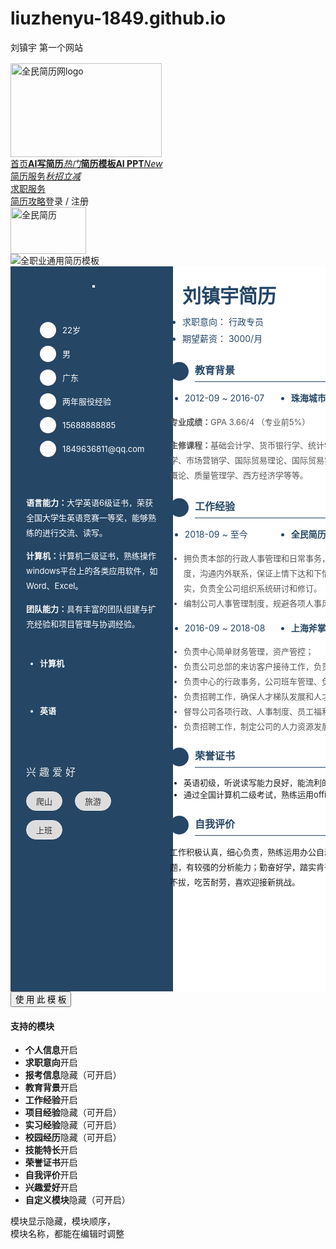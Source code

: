 # liuzhenyu-1849.github.io
刘镇宇
第一个网站
<!DOCTYPE html>
<!-- saved from url=(0040)https://www.qmjianli.com/cv/details/1015 -->
<html data-n-head=""><head><meta http-equiv="Content-Type" content="text/html; charset=UTF-8">
  
  <!--使用webkit内核-->
  <meta name="renderer" content="webkit">
  <meta name="force-rendering" content="webkit">
  <meta name="format-detection" content="telephone=no,email=no">
  <meta http-equiv="X-UA-Compatible" content="IE=Edge,chrome=1">
  <meta id="viewport" name="viewport" content="width=device-width, initial-scale=1.0, maximum-scale=1.0,user-scalable=no">
  <meta property="og:image" content="https://www.qmjianli.com/seo_logo.jpg">
  <link rel="shortcut icon" href="https://www.qmjianli.com/favicon.ico" type="image/x-icon">
  <meta data-n-head="true" name="description" content="全民简历网提供各种职业和学生通用的简历模板下载。套用简历模板和范文，最快10分钟即可制作出精美的简历，并且支持在线制作、一键转发、一键下载。"><meta data-n-head="true" name="keywords" content="简历模板下载,简历模板免费下载"><title data-n-head="true">通用个人求职简历模板下载（含范文） - 全民简历网</title><link data-n-head="true" rel="canonical" href="https://www.qmjianli.com/cv/details/1004"><link data-n-head="true" rel="stylesheet" href="./刘镇宇简历_files/quill.snow.css"><link data-n-head="true" rel="stylesheet" href="./刘镇宇简历_files/iconfont.css"><link data-n-head="true" rel="stylesheet" href="./刘镇宇简历_files/cv_details.css"><script async="" src="./刘镇宇简历_files/gdtevent.min.js.下载"></script><script src="./刘镇宇简历_files/hm.js.下载"></script><script data-n-head="true" src="./刘镇宇简历_files/color.js.下载"></script><link rel="stylesheet" href="./刘镇宇简历_files/app.d0f8772c35c55ee017ca49075d21efa8.css">
<style type="text/css"></style><style type="text/css">.resume_all .pc_main .resume_box[data-v-0df0c47c]{min-height:1150px;background-color:#fff;overflow:hidden;position:relative}.resume_all .pc_main .resume_box .resume_content_all[data-v-0df0c47c]{padding-left:210px}.resume_all .pc_main .resume_box .resume_content_all[data-v-0df0c47c]:after{display:block;content:"";clear:both;overflow:hidden;width:100%;height:1px}.resume_all .pc_main .resume_box .resume_content_all .resume_l[data-v-0df0c47c]{position:absolute;left:0;top:0;width:210px;min-height:1120px;padding-top:30px;color:#fff;background-color:#254665;height:100%;min-height:1150px}.resume_all .pc_main .resume_box .resume_content_all .resume_l .photo_box[data-v-0df0c47c]{position:relative;z-index:2;margin:0 auto;padding-right:20px;overflow:hidden;text-align:center}.resume_all .pc_main .resume_box .resume_content_all .resume_l .photo_box img[data-v-0df0c47c]{max-width:130px;position:relative;z-index:3;border:2px solid #fff}.resume_all .pc_main .resume_box .resume_content_all .resume_l .resume_l_box[data-v-0df0c47c]{position:relative;z-index:2;margin-top:10px}.resume_all .pc_main .resume_box .resume_content_all .resume_l .resume_l_box .resume_l_module[data-v-0df0c47c]{margin-top:20px;padding-top:16px;padding-right:20px}.resume_all .pc_main .resume_box .resume_content_all .resume_l .resume_l_box .resume_l_module .module_tit[data-v-0df0c47c]{color:#eee;line-height:32px;letter-spacing:5px;font-size:16px}.resume_all .pc_main .resume_box .resume_content_all .resume_l .resume_l_box .resume_l_module .baokao_list[data-v-0df0c47c]{overflow:hidden}.resume_all .pc_main .resume_box .resume_content_all .resume_l .resume_l_box .resume_l_module .baokao_list li[data-v-0df0c47c]{float:left;min-width:200px}.resume_all .pc_main .resume_box .resume_content_all .resume_l .resume_l_box .resume_l_module .baokao_list li[data-v-0df0c47c]:first-child{margin-bottom:5px;margin-right:50px}.resume_all .pc_main .resume_box .resume_content_all .resume_l .resume_l_box .resume_l_module .baokao_cj[data-v-0df0c47c]:first-child{margin-top:0!important}.resume_all .pc_main .resume_box .resume_content_all .resume_l .resume_l_box .resume_l_module .baokao_cj td[data-v-0df0c47c],.resume_all .pc_main .resume_box .resume_content_all .resume_l .resume_l_box .resume_l_module .baokao_cj th[data-v-0df0c47c]{border:1px solid #aaa;padding:5px 6px;text-align:center;font-weight:400;min-width:80px;white-space:nowrap}.resume_all .pc_main .resume_box .resume_content_all .resume_l .resume_l_box .pr0[data-v-0df0c47c]{padding-right:0}.resume_all .pc_main .resume_box .resume_content_all .resume_l .resume_l_box .info_list li[data-v-0df0c47c]{padding:6px 0 6px 32px;line-height:26px;word-wrap:break-word;overflow:hidden;width:100%}.resume_all .pc_main .resume_box .resume_content_all .resume_l .resume_l_box .info_list li i[data-v-0df0c47c]{float:left;width:26px;height:26px;margin-left:-32px;line-height:26px;border-radius:50%;color:#fff;font-size:18px;text-align:center;margin-right:10px;background-color:#fff}.resume_all .pc_main .resume_box .resume_content_all .resume_l .resume_l_box .info_list li b[data-v-0df0c47c]{float:left;font-weight:400}.resume_all .pc_main .resume_box .resume_content_all .resume_l .resume_l_box .info_list li a[data-v-0df0c47c]{color:#fff}.resume_all .pc_main .resume_box .resume_content_all .resume_l .resume_l_box .ql-editor[data-v-0df0c47c]{margin-top:16px;color:#fff}.resume_all .pc_main .resume_box .resume_content_all .resume_l .resume_l_box .tag_box[data-v-0df0c47c]{margin:10px 8px 3px 0;color:#fff}.resume_all .pc_main .resume_box .resume_content_all .resume_l .resume_l_box .tag_box span[data-v-0df0c47c]{margin:5px 20px 10px 0;background-color:#ddd}.resume_all .pc_main .resume_box .resume_content_all .resume_r[data-v-0df0c47c]{width:618px;padding:20px 30px 0 20px;min-height:1120px}.resume_all .pc_main .resume_box .resume_content_all .resume_r .resume_name[data-v-0df0c47c]{font-size:30px;padding-left:20px;font-weight:700}.resume_all .pc_main .resume_box .resume_content_all .resume_r .yixiang_list[data-v-0df0c47c]{overflow:hidden;padding-left:20px;margin-top:6px;font-size:14px}.resume_all .pc_main .resume_box .resume_content_all .resume_r .yixiang_list li[data-v-0df0c47c]{width:50%;float:left;margin-top:3px}.resume_all .pc_main .resume_box .resume_content_all .resume_r .yixiang_list li b[data-v-0df0c47c]{font-weight:400}.resume_all .pc_main .resume_box .resume_content_all .resume_r .resume_module_box[data-v-0df0c47c]{margin-top:20px}.resume_all .pc_main .resume_box .resume_content_all .resume_r .resume_module_box .resume_module[data-v-0df0c47c]{position:relative}.resume_all .pc_main .resume_box .resume_content_all .resume_r .resume_module_box .resume_module .module_tit[data-v-0df0c47c]{line-height:30px;height:33px;font-size:16px;position:relative;margin-left:40px;z-index:2;border-bottom:1px solid #254665;font-weight:700;white-space:nowrap}.resume_all .pc_main .resume_box .resume_content_all .resume_r .resume_module_box .resume_module .module_tit i[data-v-0df0c47c]{float:left;margin:2px 0 0 -40px;width:30px;height:30px;line-height:30px;font-weight:400;text-align:center;font-size:20px;border-radius:50%;background-color:#ddd;color:#fff}.resume_all .pc_main .resume_box .resume_content_all .resume_r .resume_module_box .resume_module .module_content[data-v-0df0c47c]{margin-top:20px}.resume_all .pc_main .resume_box .resume_content_all .resume_r .resume_module_box .resume_module .module_content .module_c_list[data-v-0df0c47c]{margin-top:20px;position:relative}.resume_all .pc_main .resume_box .resume_content_all .resume_r .resume_module_box .resume_module .module_content .module_c_list[data-v-0df0c47c]:first-child{margin-top:0!important}.resume_all .pc_main .resume_box .resume_content_all .resume_r .resume_module_box .resume_module .module_content .module_c_list .ql-editor[data-v-0df0c47c]{margin-top:6px;color:#555}.resume_all .pc_main .resume_box .resume_content_all .resume_r .resume_module_box .resume_module .module_content div[data-v-0df0c47c]:first-child{margin-top:0!important}.resume_all .pc_main .resume_box .resume_content_all .resume_r .resume_module_box .resume_module .module_content .list_top[data-v-0df0c47c]{overflow:hidden}.resume_all .pc_main .resume_box .resume_content_all .resume_r .resume_module_box .resume_module .module_content .list_top li[data-v-0df0c47c]{float:left;line-height:1.7;margin-right:20px;min-width:150px}.resume_all .pc_main .resume_box .resume_content_all .resume_r .resume_module_box .resume_module .module_content .list_top li.name[data-v-0df0c47c]{min-width:170px}.resume_all .pc_main .resume_box .resume_content_all .resume_r .resume_module_box .resume_module .module_content .list_top li[data-v-0df0c47c]:last-child{white-space:nowrap;margin-right:0;min-width:0}.resume_all .pc_main .resume_box .resume_content_all .resume_r .resume_module_box .resume_module .module_content .list_top .name[data-v-0df0c47c]:last-child{min-width:290px}.resume_all .pc_main .resume_box .jineng_list[data-v-0df0c47c]{overflow:hidden;padding-top:5px}.resume_all .pc_main .resume_box .jineng_list li[data-v-0df0c47c]{float:left;width:100%;margin:10px 0 5px;position:relative}.resume_all .pc_main .resume_box .jineng_list li p[data-v-0df0c47c]{display:block;width:90%;font-size:12px;color:#fff;text-align:left;padding:0;font-weight:700}.resume_all .pc_main .resume_box .jineng_list li .shuliandu[data-v-0df0c47c]{display:none;position:absolute;right:5%;bottom:0;width:45px;font-size:12px;line-height:16px;color:#ddd}.resume_all .pc_main .resume_box .jineng_list li .jineng_progress[data-v-0df0c47c]{width:94%;height:16px;margin-top:3px}.resume_all .pc_main .resume_box .tag_box[data-v-0df0c47c]{font-size:13px;margin-top:10px}.resume_all .pc_main .resume_box .tag_box span[data-v-0df0c47c]{display:inline-block;margin:3px 15px 5px 0;padding:5px 15px;border-radius:18px;z-index:2;position:relative;border:1px solid #eee;background-color:#eee;color:#333}.resume_all .pc_main .text_long .resume_name[data-v-0df0c47c]{font-size:26px!important;letter-spacing:0!important}.resume_all .pc_main .text_long .resume_content_all .resume_l[data-v-0df0c47c],.resume_all .pc_main .text_long .resume_content_all .resume_l[data-v-0df0c47c]:before{width:260px}.resume_all .pc_main .text_long .resume_content_all .resume_r[data-v-0df0c47c]{width:560px}.resume_all .pc_main .text_long .resume_l_module .resume_name[data-v-0df0c47c]{letter-spacing:0!important}.resume_all .pc_main .text_long .resume_l_module .module_tit[data-v-0df0c47c]{letter-spacing:0!important;font-size:16px!important;width:90%!important}.resume_all .pc_main .text_long .jineng_list li[data-v-0df0c47c]{width:100%}.resume_all .pc_main .text_long .jineng_list li .jineng_progress[data-v-0df0c47c]{width:80%;margin-top:2px}.resume_all .pc_main .text_long .jineng_list li .shuliandu[data-v-0df0c47c]{right:20%}.resume_all .pc_main .text_long .module_tit[data-v-0df0c47c]{font-size:22px!important}.resume_all .pc_main .text_long .list_top li[data-v-0df0c47c]{line-height:1.6!important;float:none!important;white-space:nowrap}.resume_all .pc_main .text_long .list_top li.name[data-v-0df0c47c]{float:left!important;text-align:left!important;margin-left:0!important}.resume_all .pc_main .text_long .list_top li[data-v-0df0c47c]:last-child{float:right!important}.resume_all .pc_main .text_long .list_top li[data-v-0df0c47c]:nth-child(3){text-align:right!important}.resume_all .pc_main .text_long .list_top li[data-v-0df0c47c]:nth-last-child(3){width:100%!important}.resume_all .pc_main .text_long .list_top li[data-v-0df0c47c]:first-child{float:left!important}</style><style type="text/css">.resume_all .pc_main .resume_box .resume_l_module .el-progress__text{color:#ddd;display:none}.resume_all .pc_main .resume_box .resume_l_module .el-progress-bar{padding-right:0}.resume_all .pc_main .resume_box .resume_l_module .el-progress-bar__outer{background:none!important}.resume_all .pc_main .resume_box .resume_l_module li:before{color:#fff!important}</style></head>

<body data-n-head="">
  <div id="__nuxt"><div class="nuxt-progress" style="width:0%;height:2px;background-color:black;opacity:0;"></div><div id="__layout"><div><section class="cv_details"><div class="head" data-v-3de01b9b=""><div class="head_fixed" data-v-3de01b9b=""><div class="page_w head_content" data-v-3de01b9b=""><div class="logo_box" data-v-3de01b9b=""><a title="全民简历网" href="https://www.qmjianli.com/" class="logo webfont webicon-logo" data-v-3de01b9b=""><img src="./刘镇宇简历_files/qmjl.jpg" width="242" height="150" alt="全民简历网logo" data-v-3de01b9b=""></a></div><nav class="nav" data-v-3de01b9b=""><a id="nav_home" href="https://www.qmjianli.com/" class="nav_list" data-v-3de01b9b="">首页</a><a id="nav_ai" href="https://www.qmjianli.com/ai/" class="nav_list btn_create" data-v-3de01b9b=""><b data-v-3de01b9b="">AI写简历</b><i data-v-3de01b9b="" class="tuijian">热门</i></a><a id="nav_create" href="https://www.qmjianli.com/cv/list/" class="nav_list btn_create" data-v-3de01b9b=""><b data-v-3de01b9b="">简历模板</b></a><a id="nav_ppt" href="https://www.qmjianli.com/ppt/" class="nav_list btn_create" data-v-3de01b9b=""><b data-v-3de01b9b="">AI PPT</b><i data-v-3de01b9b="" class="tuijian">New</i></a><div class="nav_list nav_dropdown pr0 el-dropdown" data-v-3de01b9b=""><div class="el-dropdown-link" data-v-3de01b9b="" aria-haspopup="list" aria-controls="dropdown-menu-8279" role="button" tabindex="0"><a href="https://www.qmjianli.com/cv/service" data-v-3de01b9b="">简历服务<i data-v-3de01b9b="" class="tuijian">秋招立减</i></a><div class="my_jt webfont webicon-jtb" data-v-3de01b9b=""></div></div><ul class="el-dropdown-menu el-popper" style="display:none;" data-v-3de01b9b="" id="dropdown-menu-8279"><li tabindex="-1" class="el-dropdown-menu__item" data-v-3de01b9b=""><!---->简历优化</li><li tabindex="-1" class="el-dropdown-menu__item" data-v-3de01b9b=""><!---->简历定制</li><li tabindex="-1" class="el-dropdown-menu__item" data-v-3de01b9b=""><!---->简历翻译</li></ul></div><div class="nav_list nav_dropdown pr0 el-dropdown" data-v-3de01b9b=""><div class="el-dropdown-link" data-v-3de01b9b="" aria-haspopup="list" aria-controls="dropdown-menu-2888" role="button" tabindex="0"><a href="https://www.qmjianli.com/cv/services" data-v-3de01b9b="">求职服务</a><div class="my_jt webfont webicon-jtb" data-v-3de01b9b=""></div></div><ul class="el-dropdown-menu el-popper" style="display:none;" data-v-3de01b9b="" id="dropdown-menu-2888"><li tabindex="-1" class="el-dropdown-menu__item" data-v-3de01b9b=""><!---->面试辅导</li><li tabindex="-1" class="el-dropdown-menu__item" data-v-3de01b9b=""><!---->职业规划</li></ul></div><a id="nav_guide" href="https://www.qmjianli.com/content/cv" class="nav_list" data-v-3de01b9b="">简历攻略</a><!----><!----><!----><a class="nav_list nav_btn" data-v-3de01b9b=""><span size="small" round="" class="btn_login" data-v-3de01b9b="">登录 / 注册</span></a></nav><!----><div class="mobile_nav_btn webfont webicon-caidan" data-v-3de01b9b=""></div></div></div><div class="qm_fx" data-v-3de01b9b=""><img src="./刘镇宇简历_files/qmjl121.jpg" width="121" height="75" alt="全民简历" data-v-3de01b9b=""></div><section class="user_all" data-v-6297c57e="" data-v-3de01b9b=""><div class="el-dialog__wrapper" style="display:none;" data-v-6297c57e=""><div role="dialog" aria-modal="true" aria-label="dialog" class="el-dialog" style="margin-top:15vh;width:400px;"><div class="el-dialog__header"><span class="el-dialog__title"></span><button type="button" aria-label="Close" class="el-dialog__headerbtn"><i class="el-dialog__close el-icon el-icon-close"></i></button></div><!----><!----></div></div><!----></section></div><div class="resume_main clearfix"><div class="details_main"><div class="detail_box clearfix"><div class="detail_r"></div><div class="cv_box"><div class="cv_cover"><img src="./刘镇宇简历_files/1015.png" alt="全职业通用简历模板"></div><!----><div id="resume_tpl_box" style="height: 1160px;"><div class="resume_all" data-v-0df0c47c=""><div id="resume_pc" class="pc_main" data-v-0df0c47c=""><div class="weiruanyahei" data-v-0df0c47c=""><div class="resume_box" data-v-0df0c47c="" style="min-height: 1160px;"><div class="resume_content_all" style="padding-left:235px;" data-v-0df0c47c=""><div class="resume_l" style="width:235px;padding-left:25px;background-color:#254665;" data-v-0df0c47c=""><div class="photo_box" data-v-0df0c47c=""><img src="./刘镇宇简历_files/man.png" alt="" data-v-0df0c47c=""></div><div class="resume_l_box" style="font-size:13px;" data-v-0df0c47c=""><div id="basicInfo" class="resume_l_module pr0" data-v-0df0c47c=""><ul class="info_list" data-v-0df0c47c=""><li data-v-0df0c47c=""><i class="qmfont qmicon-calendar" style="color:#254665;" data-v-0df0c47c=""></i>22岁
                  </li><li data-v-0df0c47c=""><i class="qmfont qmicon-xingbie-nan" style="color:#254665;" data-v-0df0c47c=""></i>男
                  </li><!----><!----><!----><li data-v-0df0c47c=""><i class="qmfont qmicon-didian" style="color:#254665;" data-v-0df0c47c=""></i>广东</li><!----><li data-v-0df0c47c=""><i class="qmfont qmicon-bangongbao" style="color:#254665;" data-v-0df0c47c=""></i>两年服役经验</li><li data-v-0df0c47c=""><i class="qmfont qmicon-phone" style="color:#254665;" data-v-0df0c47c=""></i>15688888885</li><li data-v-0df0c47c=""><i class="qmfont qmicon-xin" style="color:#254665;" data-v-0df0c47c=""></i>1849636811@qq.com</li></ul></div><!----><!----><!----><!----><!----><!----><!----><!----><!----><!----><!----><!----><!----><!----><!----><div id="jineng" class="resume_l_module" style="margin-top:23px;" data-v-0df0c47c=""><div class="ql-editor" style="font-size:13px;line-height:24px;" data-v-0df0c47c=""><p><b>语言能力：</b>大学英语6级证书，荣获全国大学生英语竞赛一等奖，能够熟练的进行交流、读写。</p><p><b>计算机：</b>计算机二级证书，熟练操作windows平台上的各类应用软件，如Word、Excel。</p><p><b>团队能力：</b>具有丰富的团队组建与扩充经验和项目管理与协调经验。</p></div><ul class="jineng_list" data-v-0df0c47c=""><li class="is_text" data-v-0df0c47c=""><p style="font-size:13px;" data-v-0df0c47c="">计算机</p><div role="progressbar" aria-valuenow="95" aria-valuemin="0" aria-valuemax="100" class="el-progress jineng_progress el-progress--line" data-v-0df0c47c=""><div class="el-progress-bar"><div class="el-progress-bar__outer" style="height:6px;background-color:#ebeef5;"><div class="el-progress-bar__inner" style="width:95%;background-color:#bfcbd0;"><!----></div></div></div><div class="el-progress__text" style="font-size:14.4px;color:#606266;">95%</div></div></li><li class="is_text" data-v-0df0c47c=""><p style="font-size:13px;" data-v-0df0c47c="">英语</p><div role="progressbar" aria-valuenow="65" aria-valuemin="0" aria-valuemax="100" class="el-progress jineng_progress el-progress--line" data-v-0df0c47c=""><div class="el-progress-bar"><div class="el-progress-bar__outer" style="height:6px;background-color:#ebeef5;"><div class="el-progress-bar__inner" style="width:65%;background-color:#bfcbd0;"><!----></div></div></div><div class="el-progress__text" style="font-size:14.4px;color:#606266;">65%</div></div></li></ul></div><!----><!----><!----><!----><!----><div id="aihao" class="resume_l_module" style="margin-top:23px;" data-v-0df0c47c=""><div class="module_tit" style="border-color:#254665;" data-v-0df0c47c="">兴趣爱好</div><!----><div class="tag_box" style="font-size:13px;" data-v-0df0c47c=""><span data-v-0df0c47c="">爬山</span><span data-v-0df0c47c="">旅游</span><span data-v-0df0c47c="">上班</span></div></div><!----><!----></div></div><div class="resume_r" style="width:583px;padding:23px 30px 0 20px;" data-v-0df0c47c=""><div id="myname" class="resume_name" style="color:#254665;" data-v-0df0c47c="">刘镇宇简历</div><ul class="yixiang_list yixiang_tip" style="color:#254665;font-size:14px;line-height:24px;margin-top:7px;" data-v-0df0c47c=""><li data-v-0df0c47c=""><b data-v-0df0c47c="">求职意向： </b>行政专员
              </li><li data-v-0df0c47c=""><b data-v-0df0c47c="">意向城市： </b>广东              </li><li data-v-0df0c47c=""><b data-v-0df0c47c="">期望薪资： </b>3000/月
              </li><li data-v-0df0c47c=""><b data-v-0df0c47c="">入职时间： </b>一个月内到岗
              </li></ul><!----><!----><!----><!----><div id="jiaoyu" class="resume_module_box" style="margin-top:23px;" data-v-0df0c47c=""><div class="resume_module" data-v-0df0c47c=""><div class="module_tit" style="border-color:#254665;color:#254665;" data-v-0df0c47c=""><i class="qmfont qmicon-shu" style="background-color:#254665;" data-v-0df0c47c=""></i>教育背景
                  </div><div class="module_content" style="margin-top:14px;" data-v-0df0c47c=""><div class="module_c_list" style="margin-top:16px;" data-v-0df0c47c=""><ul class="list_top" style="font-size:14px;color:#254665;" data-v-0df0c47c=""><li class="time" data-v-0df0c47c="">2012-09 <i class="ffyh">~</i> 2016-07</li><li class="name" data-v-0df0c47c=""><b data-v-0df0c47c="">珠海城市职业技术学院</b></li><li data-v-0df0c47c="">计算机（专科）</li></ul><div class="ql-editor" style="font-size:13px;line-height:24px;" data-v-0df0c47c=""><p><strong>专业成绩：</strong>GPA 3.66/4 （专业前5%）</p><p><strong>主修课程：</strong>基础会计学、货币银行学、统计学、经济法概论、财务会计学、管理学原理、组织行为学、市场营销学、国际贸易理论、国际贸易实务、人力资源开发与管理、财务管理学、企业经营战略概论、质量管理学、西方经济学等等。</p></div></div></div></div></div><!----><div id="work" class="resume_module_box" style="margin-top:23px;" data-v-0df0c47c=""><div class="resume_module" data-v-0df0c47c=""><div class="module_tit" style="border-color:#254665;color:#254665;" data-v-0df0c47c=""><i class="qmfont qmicon-shoutibao" style="background-color:#254665;" data-v-0df0c47c=""></i>工作经验
                  </div><div class="module_content" style="margin-top:14px;" data-v-0df0c47c=""><div class="module_c_list" style="margin-top:16px;" data-v-0df0c47c=""><ul class="list_top" style="font-size:14px;color:#254665;" data-v-0df0c47c=""><li class="time" data-v-0df0c47c="">2018-09 <i class="ffyh">~</i> 至今</li><li class="name" data-v-0df0c47c=""><b data-v-0df0c47c="">全民简历科技有限公司</b></li><li data-v-0df0c47c="">行政专员</li></ul><div class="ql-editor" style="font-size:13px;line-height:24px;" data-v-0df0c47c=""><ul><li>拥负责本部的行政人事管理和日常事务，协助总监搞好各部门之间的综合协调，落实公司规章制度，沟通内外联系，保证上情下达和下情上报，负责对会议文件决定的事项进行催办、查办和落实，负责全公司组织系统研讨和修订。</li><li>编制公司人事管理制度，规避各项人事风险。</li></ul></div><div class="module_dian" style="background-color:#254665;" data-v-0df0c47c=""></div></div><div class="module_c_list" style="margin-top:16px;" data-v-0df0c47c=""><ul class="list_top" style="font-size:14px;color:#254665;" data-v-0df0c47c=""><li class="time" data-v-0df0c47c="">2016-09 <i class="ffyh">~</i> 2018-08</li><li class="name" data-v-0df0c47c=""><b data-v-0df0c47c="">上海斧掌网络科技有限公司</b></li><li data-v-0df0c47c="">行政专员</li></ul><div class="ql-editor" style="font-size:13px;line-height:24px;" data-v-0df0c47c=""><ul><li>负责中心简单财务管理，资产管控；</li><li>负责公司总部的来访客户接待工作，负责引导和介绍公司的分布情况；</li><li>负责中心的行政事务，公司班车管理、负责建立员工归属感及前台管理；</li><li>负责招聘工作，确保人才梯队发展和人才储备及培养。</li><li>督导公司各项行政、人事制度、员工福利、生日以及公司各种宴会活动的执行。</li><li>负责招聘工作，制定公司的人力资源发展计划，确保人才梯队发展和人才储备及培养。</li></ul></div><div class="module_dian" style="background-color:#254665;" data-v-0df0c47c=""></div></div></div></div></div><!----><!----><!----><!----><!----><!----><!----><!----><!----><div id="zhengshu" class="resume_module_box" data-v-0df0c47c=""><div class="resume_module" data-v-0df0c47c=""><div class="module_tit" style="border-color:#254665;color:#254665;" data-v-0df0c47c=""><i class="qmfont qmicon-rongyu" style="background-color:#254665;" data-v-0df0c47c=""></i>荣誉证书
                  </div><div class="module_content" style="margin-top:14px;" data-v-0df0c47c=""><div class="ql-editor" style="font-size:13px;" data-v-0df0c47c=""><ul><li>英语初级，听说读写能力良好，能流利的用英语进行日常交流，能快速浏览英文文档和书籍；</li><li>通过全国计算机二级考试，熟练运用office等常用的办公软件。</li></ul></div><!----></div></div></div><!----><div id="pingjia" class="resume_module_box" style="margin-top:23px;" data-v-0df0c47c=""><div class="resume_module" data-v-0df0c47c=""><div class="module_tit" style="border-color:#254665;color:#254665;" data-v-0df0c47c=""><i class="qmfont qmicon-pingjia" style="background-color:#254665;" data-v-0df0c47c=""></i>自我评价
                  </div><div class="module_content" style="margin-top:14px;" data-v-0df0c47c=""><div class="ql-editor" style="font-size:13px;line-height:24px;" data-v-0df0c47c=""><p>工作积极认真，细心负责，熟练运用办公自动化软件，善于在工作中提出问题、发现问题、解决问题，有较强的分析能力；勤奋好学，踏实肯干，动手能力强，认真负责，有很强的社会责任感；坚毅不拔，吃苦耐劳，喜欢迎接新挑战。</p></div></div></div></div><!----><!----><!----><!----><!----></div></div></div></div></div></div></div><div id="zijianxin_tpl_box"><!----></div><!----></div></div><div class="btn_box"><button type="button" class="el-button btn el-button--primary"><!----><!----><span>使 用 此 模 板</span></button></div></div></div><div class="md_dialog"><h4>支持的模块</h4><div class="md_change"><ul><li class="md_show"><b>个人信息</b><span>开启</span></li><li class="md_show"><b>求职意向</b><span>开启</span></li><li class=""><b>报考信息</b><span>隐藏（可开启）</span></li><li class="md_show"><b>教育背景</b><span>开启</span></li><li class="md_show"><b>工作经验</b><span>开启</span></li><li class=""><b>项目经验</b><span>隐藏（可开启）</span></li><li class=""><b>实习经验</b><span>隐藏（可开启）</span></li><li class=""><b>校园经历</b><span>隐藏（可开启）</span></li><li class="md_show"><b>技能特长</b><span>开启</span></li><li class="md_show"><b>荣誉证书</b><span>开启</span></li><li class="md_show"><b>自我评价</b><span>开启</span></li><li class="md_show"><b>兴趣爱好</b><span>开启</span></li><li class=""><b>自定义模块</b><span>隐藏（可开启）</span></li></ul></div><p>模块显示隐藏，模块顺序，<br>模块名称，都能在编辑时调整</p><div title="关闭" class="close webfont webicon-cha"></div></div><!----></section></div></div></div><script type="text/javascript">window.__NUXT__={"layout":"default","data":[{"isMobile":false,"userId":"","userData":"","nowCover":"","coverList":[{"id":5000},{"id":5001},{"id":5002},{"id":5004},{"id":5003}],"coverCode":"","tplCode":"OL1015","onlineId":"1015","onlineTpl":{"id":1015,"tags":"简洁,时尚,左右分栏,意向","likes":19748,"skin":"#254665","mm":23,"pp":30,"hasTitle":0,"title":"个人简历","slogan":""},"resumeData":{"setData":{"skin":"#254665","tplId":"1015","coverId":"","coverShow":0,"mm":23,"pp":30,"font":1,"fontSize":13,"lineHeight":1.9,"title":"个人简历","slogan":"努力超越自己，每天进步一点点","visitType":1,"visitPass":"","zpType":0,"language":"cn","moduleSort":[]},"coverData":{"name":"","job":"","school":"","mobile":"","email":""},"zijianData":{"visible":0,"content":"\u003Cp class=\"ql-align-center\"\u003E\u003Cspan class=\"ql-size-huge\"\u003E自荐信\u003C\u002Fspan\u003E\u003C\u002Fp\u003E\u003Cp\u003E\u003Cbr\u003E\u003C\u002Fp\u003E\u003Cp\u003E尊敬的领导：\u003C\u002Fp\u003E\u003Cp\u003E\u003Cbr\u003E\u003C\u002Fp\u003E\u003Cp\u003E　　您好！首先对您能够在百忙之中垂阅我的简历甚为感激。\u003C\u002Fp\u003E\u003Cp\u003E\u003Cbr\u003E\u003C\u002Fp\u003E\u003Cp\u003E　　我叫XXX，就读于XXXX学校XXXX专业。XXXXX是一所优秀的院校，我相信“天道酬勤，韬光养晦；志存高远，职责为先我”的人生理念，在大学的生活中不断地认识自我，完善自我。\u003C\u002Fp\u003E\u003Cp\u003E\u003Cbr\u003E\u003C\u002Fp\u003E\u003Cp\u003E　　无论在校园还是在社会我英勇向前，敢为人先。大学的光阴里我没有耗费，在大学期间，担任团委学生会宣传部长，担任院安全生活部副，在这期间学会了许许多多的社交知识和礼仪，学会了怎样去诚恳待人，认真做事，同时让我也学会了团队的协作，共同进取。对待每个人诚恳友善是我做人的原则：乐观、开朗、自信是我的性格；我最大的优点——进取不忘脚踏实地；年轻是我最大的资本，我有很强的可塑性，有健康的身体，不服输的冲劲。在生活方面，我作风端正，朴素大方，自立自强，能够严格要求自己，遵守校园和学院的各项规章制度并用心参加各项文艺活动。\u003C\u002Fp\u003E\u003Cp\u003E\u003Cbr\u003E\u003C\u002Fp\u003E\u003Cp\u003E　　在日常生活，我持续用心乐观的心态，和师长、同学交流沟通，善于观察和发现同学中的问题，及时有效和老师进行交流和沟通，使问题得到了很好的解决。同时，待人热情，乐于助人，在学院范围内建立了良好的人际关系鉴于我在大学三年来的学习和锻炼。\u003C\u002Fp\u003E\u003Cp\u003E\u003Cbr\u003E\u003C\u002Fp\u003E\u003Cp\u003E　　我此刻还是一名初出茅庐的新人，各方各面都需要加强与完善，但凭借着一颗坚韧的心，努力的韧劲。希望领导给我一个机会，我相信我能够在工作岗位上做出不错的成绩！\u003C\u002Fp\u003E\u003Cp\u003E\u003Cbr\u003E\u003C\u002Fp\u003E\u003Cp\u003E　　再次感谢您在百忙之中阅读我的自荐信，祝您工作顺利，身体健康！\u003C\u002Fp\u003E\u003Cp\u003E\u003Cbr\u003E\u003C\u002Fp\u003E\u003Cp\u003E\u003Cbr\u003E\u003C\u002Fp\u003E\u003Cp\u003E\u003Cbr\u003E\u003C\u002Fp\u003E\u003Cp class=\"ql-align-right\"\u003E自荐人：XXXXX　　　　\u003C\u002Fp\u003E\u003Cp\u003E\u003Cbr\u003E\u003C\u002Fp\u003E"},"basicInfo":{"name":"全民简历","sex":1,"birthday":"1994-10","isAge":true,"email":"qmjianli@qq.com","mobile":"15688888885","workYears":"3年经验","photo":"","photoShow":true,"minzu":"","zhengzhi":"","jiguan":"上海","hunyin":0,"height":"","weight":"","inShort":"","make":[]},"moduleData":[{"moduleName":"yixiang","moduleValue":"求职意向","visible":true,"data":{"job":"行政专员","city":"上海","money":"14000\u002F月","joinTime":"一个月内到岗"}},{"moduleName":"baokao","moduleValue":"报考信息","visible":false,"title":"初试成绩","name":"北京理工大学","major":"工商管理","data":[{"name":"数学","score":99},{"name":"英语","score":99},{"name":"计算机综合","score":83},{"name":"政治理论","score":"90"},{"name":"总分","score":350}]},{"moduleName":"jiaoyu","moduleValue":"教育背景","visible":true,"tabIndex":0,"data":[{"timeStart":"2012-09","timeEnd":"2016-07","today":false,"name":"全民简历师范大学","major":"工商管理","xueli":"本科","content":"\u003Cp\u003E\u003Cstrong\u003E专业成绩：\u003C\u002Fstrong\u003EGPA 3.66\u002F4 （专业前5%）\u003C\u002Fp\u003E\u003Cp\u003E\u003Cstrong\u003E主修课程：\u003C\u002Fstrong\u003E基础会计学、货币银行学、统计学、经济法概论、财务会计学、管理学原理、组织行为学、市场营销学、国际贸易理论、国际贸易实务、人力资源开发与管理、财务管理学、企业经营战略概论、质量管理学、西方经济学等等。\u003C\u002Fp\u003E"}]},{"moduleName":"work","moduleValue":"工作经验","visible":true,"tabIndex":0,"data":[{"timeStart":"2018-09","timeEnd":"","today":true,"name":"全民简历科技有限公司","job":"行政专员","content":"\u003Cul\u003E\u003Cli\u003E拥负责本部的行政人事管理和日常事务，协助总监搞好各部门之间的综合协调，落实公司规章制度，沟通内外联系，保证上情下达和下情上报，负责对会议文件决定的事项进行催办、查办和落实，负责全公司组织系统研讨和修订。\u003C\u002Fli\u003E\u003Cli\u003E编制公司人事管理制度，规避各项人事风险。\u003C\u002Fli\u003E\u003C\u002Ful\u003E"},{"timeStart":"2016-09","timeEnd":"2018-08","today":false,"name":"上海斧掌网络科技有限公司","job":"行政专员","content":"\u003Cul\u003E\u003Cli\u003E负责中心简单财务管理，资产管控；\u003C\u002Fli\u003E\u003Cli\u003E负责公司总部的来访客户接待工作，负责引导和介绍公司的分布情况；\u003C\u002Fli\u003E\u003Cli\u003E负责中心的行政事务，公司班车管理、负责建立员工归属感及前台管理；\u003C\u002Fli\u003E\u003Cli\u003E负责招聘工作，确保人才梯队发展和人才储备及培养。\u003C\u002Fli\u003E\u003Cli\u003E督导公司各项行政、人事制度、员工福利、生日以及公司各种宴会活动的执行。\u003C\u002Fli\u003E\u003Cli\u003E负责招聘工作，制定公司的人力资源发展计划，确保人才梯队发展和人才储备及培养。\u003C\u002Fli\u003E\u003C\u002Ful\u003E"}]},{"moduleName":"project","moduleValue":"项目经验","visible":false,"tabIndex":0,"data":[{"timeStart":"","timeEnd":"","today":false,"name":"","job":"","content":""}]},{"moduleName":"shixi","moduleValue":"实习经验","visible":false,"tabIndex":0,"data":[{"timeStart":"","timeEnd":"","today":false,"name":"","job":"","content":""}]},{"moduleName":"xiaoyuan","moduleValue":"校园经历","visible":false,"tabIndex":0,"data":[{"timeStart":"","timeEnd":"","today":false,"name":"","job":"","content":""}]},{"moduleName":"jineng","moduleValue":"技能特长","visible":true,"content":"\u003Cp\u003E\u003Cb\u003E语言能力：\u003C\u002Fb\u003E大学英语6级证书，荣获全国大学生英语竞赛一等奖，能够熟练的进行交流、读写。\u003C\u002Fp\u003E\u003Cp\u003E\u003Cb\u003E计算机：\u003C\u002Fb\u003E计算机二级证书，熟练操作windows平台上的各类应用软件，如Word、Excel。\u003C\u002Fp\u003E\u003Cp\u003E\u003Cb\u003E团队能力：\u003C\u002Fb\u003E具有丰富的团队组建与扩充经验和项目管理与协调经验。\u003C\u002Fp\u003E","data":[{"name":"计算机","value":95,"showDegree":true},{"name":"英语","value":65,"showDegree":true}]},{"moduleName":"zhengshu","moduleValue":"荣誉证书","visible":true,"content":"\u003Cul\u003E\u003Cli\u003E英语四级，听说读写能力良好，能流利的用英语进行日常交流，能快速浏览英文文档和书籍；\u003C\u002Fli\u003E\u003Cli\u003E通过全国计算机二级考试，熟练运用office等常用的办公软件。\u003C\u002Fli\u003E\u003C\u002Ful\u003E","data":[]},{"moduleName":"pingjia","moduleValue":"自我评价","visible":true,"content":"\u003Cp\u003E工作积极认真，细心负责，熟练运用办公自动化软件，善于在工作中提出问题、发现问题、解决问题，有较强的分析能力；勤奋好学，踏实肯干，动手能力强，认真负责，有很强的社会责任感；坚毅不拔，吃苦耐劳，喜欢迎接新挑战。\u003C\u002Fp\u003E"},{"moduleName":"aihao","moduleValue":"兴趣爱好","visible":true,"content":"","data":["爬山","旅游","王者荣耀"]},{"moduleName":"make","moduleValue":"自定义模块","visible":false,"content":""}]},"promoCode":"","promoKeyword":"","tagName":"全职业通用","isYingjie":false,"skinList":["#333333","#284967","#4e7282","#3978a3","#1575bf","#0e88ad","#5695c3","#609ef3","#a08f75","#c19f67","#ed7d31","#67a886","#76ba31","#f36c6c","#a05fca"],"isZuoyou":true,"isBaokao":false,"tgsc":"","pagesInfo":{"height":1160,"number":1},"detailAd":""}],"error":null,"state":{"authUser":null},"serverRendered":true};</script><script src="./刘镇宇简历_files/manifest.925622668c9170407bea.js.下载" defer=""></script><script src="./刘镇宇简历_files/default.7e5aeb7f01d64e3e2329.js.下载" defer=""></script><script src="./刘镇宇简历_files/_onlineid.c635fa499e58e739efc6.js.下载" defer=""></script><script src="./刘镇宇简历_files/vendor.981d4510de6711ba57e1.js.下载" defer=""></script><script src="./刘镇宇简历_files/app.d03e31715ca7de72f827.js.下载" defer=""></script>


  <script src="./刘镇宇简历_files/public.js.下载"></script>

  <script>

    if (location.pathname == '/cv/edit/' && navigator.appName == "Microsoft Internet Explorer" && parseInt(navigator.appVersion.split(";")[1].replace(/[ ]/g, "").replace("MSIE", "")) < 10 && document.getElementById('browser_tip_all')) {
      document.getElementById('browser_tip_all').style.display = 'block';
    } else if (navigator.appName == "Microsoft Internet Explorer" && parseInt(navigator.appVersion.split(";")[1].replace(/[ ]/g, "").replace("MSIE", "")) < 9 && document.getElementById('browser_tip_all')) {
      document.getElementById('browser_tip_all').style.display = 'block';
    };

    if (!document.querySelector('.qm_cms')) {
      var _hmt = _hmt || [];
      (function () {
        var hm = document.createElement("script");
        hm.src = "https://hm.baidu.com/hm.js?86aa1be6b8f0adbb6e53fa6cade2c6f1";
        var s = document.getElementsByTagName("script")[0];
        s.parentNode.insertBefore(hm, s);
      })();


      //百度js追踪转化
      // window._agl = window._agl || [];
      // (function () {
      //   _agl.push(['production', '_f7L2XwGXjyszb4d1e2oxPybgD']);
      //   (function () {
      //     var agl = document.createElement('script');
      //     agl.type = 'text/javascript';
      //     agl.async = true;
      //     agl.src = 'https://fxgate.baidu.com/angelia/fcagl.js?production=_f7L2XwGXjyszb4d1e2oxPybgD';
      //     var s = document.getElementsByTagName('script')[0];
      //     s.parentNode.insertBefore(agl, s);
      //   })();
      // })();

      

      //腾讯下单广告追踪
      (function () {
        !function (g, d, t, e, v, n, s) { if (g.gdt) return; v = g.gdt = function () { v.tk ? v.tk.apply(v, arguments) : v.queue.push(arguments) }; v.sv = '1.0'; v.bt = 0; v.queue = []; n = d.createElement(t); n.async = !0; n.src = e; s = d.getElementsByTagName(t)[0]; s.parentNode.insertBefore(n, s); }(window, document, 'script', '//qzonestyle.gtimg.cn/qzone/biz/gdt/dmp/user-action/gdtevent.min.js');
        gdt('init', '1200871426');
        gdt('track', 'PAGE_VIEW');

      })()

      // if(!document.querySelector('.edit_resume')){
      //   setTimeout(function(){
      //     (function(b,a,e,h,f,c,g,s){b[h]=b[h]||function(){(b[h].c=b[h].c||[]).push(arguments)};
      //   b[h].s=!!c;g=a.getElementsByTagName(e)[0];s=a.createElement(e);
      //   s.src="//s.union.360.cn/"+f+".js";s.defer=!0;s.async=!0;g.parentNode.insertBefore(s,g)
      //   })(window,document,"script","_qha",323056,false);
      //   },1000);
      // }
    };
  </script>

  <script>
    if (!Uint8Array.prototype.slice) {
      Uint8Array.prototype.slice = Array.prototype.slice;
    }
    if (!("classList" in document.documentElement)) { Object.defineProperty(HTMLElement.prototype, "classList", { get: function () { var self = this; function update(fn) { return function (value) { var classes = self.className.split(/\s+/g), index = classes.indexOf(value); fn(classes, index, value); self.className = classes.join(" ") } } return { add: update(function (classes, index, value) { if (!~index) { classes.push(value) } }), remove: update(function (classes, index) { if (~index) { classes.splice(index, 1) } }), toggle: update(function (classes, index, value) { if (~index) { classes.splice(index, 1) } else { classes.push(value) } }), contains: function (value) { return !!~self.className.split(/\s+/g).indexOf(value) }, item: function (i) { return self.className.split(/\s+/g)[i] || null } } } }) };

    window.onload = function () {
      //谷歌追踪
      if (!document.querySelector('.qm_cms') && window.Cookie && /google_/.test(Cookie.get("searchAD")) || /google_/.test(location.search)) {
        window.dataLayer = window.dataLayer || [];
        (function () {
          var hm = document.createElement("script");
          hm.src = "https://www.googletagmanager.com/gtag/js?id=AW-617648473";
          var s = document.getElementsByTagName("script")[0];
          s.parentNode.insertBefore(hm, s);

          function gtag() { dataLayer.push(arguments); }
          gtag('js', new Date());

          gtag('config', 'AW-617648473');
        })();
      }else if(!document.querySelector('.qm_cms') && window.Cookie && /bing_/.test(Cookie.get("searchAD")) || /bing_/.test(location.search)){
        //bing追踪
        (function(w,d,t,r,u){
          var f,n,i;
          w[u]=w[u]||[],f=function(){
            var o={ti:"187084508", enableAutoSpaTracking: true};
            o.q=w[u],w[u]=new UET(o),w[u].push("pageLoad")
          },
          n=d.createElement(t),n.src=r,n.async=1,n.onload=n.onreadystatechange=function(){
            var s=this.readyState;
            s&&s!=="loaded"&&s!=="complete"||(f(),n.onload=n.onreadystatechange=null)
          },
          i=d.getElementsByTagName(t)[0],i.parentNode.insertBefore(n,i)
        })(window,document,"script","//bat.bing.com/bat.js","uetq");
      };
    }
  </script>

  <noscript><img height="1" width="1" style="display:none" src="https://a.gdt.qq.com/pixel?user_action_set_id=1200871426&action_type=PAGE_VIEW&noscript=1" /></noscript>



<script type="text/javascript" src="./刘镇宇简历_files/chat.js.下载"></script><div class="color_fixed" style="position: fixed; z-index: 10; display: none; left: 1137px; top: 332px;"><div style="position: fixed; top: 0px; right: 0px; bottom: 0px; left: 0px;"></div><div class="color_box" style="position: inherit;z-index: 100;"><div class="colorpicker-pancel" style="background: rgb(255, 255, 255); border-radius: 2px; box-shadow: rgba(0, 0, 0, 0.3) 0px 0px 2px, rgba(0, 0, 0, 0.3) 0px 4px 8px; box-sizing: initial; width: 225px; font-family: Menlo;"><div style="width: 100%; padding-bottom: 55%; position: relative; border-radius: 2px 2px 0px 0px; overflow: hidden;"><div class="color-pancel" style="position: absolute; top: 0px; right: 0px; bottom: 0px; left: 0px; background: rgb(255,0,0)"><style>.saturation-white {background: -webkit-linear-gradient(to right, #fff, rgba(255,255,255,0));background: linear-gradient(to right, #fff, rgba(255,255,255,0));}.saturation-black {background: -webkit-linear-gradient(to top, #000, rgba(0,0,0,0));background: linear-gradient(to top, #000, rgba(0,0,0,0));}</style><div class="saturation-white" style="position: absolute; top: 0px; right: 0px; bottom: 0px; left: 0px;"><div class="saturation-black" style="position: absolute; top: 0px; right: 0px; bottom: 0px; left: 0px;"></div><div class="pickerBtn" style="position: absolute; top: 0%; left: 100%; cursor: default;"><div style="width: 12px; height: 12px; border-radius: 6px; box-shadow: rgb(255, 255, 255) 0px 0px 0px 1px inset; transform: translate(-6px, -6px);"></div></div></div></div></div><div style="padding: 16px 16px 12px;"><div class="flexbox-fix" style="display: flex;"><div style="width: 32px;"><div style="width: 16px; height: 16px; border-radius: 8px; position: relative; overflow: hidden;"><div class="colorpicker-showColor" style="position: absolute; top: 0px; right: 0px; bottom: 0px; left: 0px; border-radius: 8px; box-shadow: rgba(0, 0, 0, 0.1) 0px 0px 0px 1px inset; background:rgb(255,0,0); z-index: 2;"></div><div class="" style="position: absolute; top: 0px; right: 0px; bottom: 0px; left: 0px; background: url(&quot;data:image/png;base64,iVBORw0KGgoAAAANSUhEUgAAABAAAAAQCAYAAAAf8/9hAAAAMUlEQVQ4T2NkYGAQYcAP3uCTZhw1gGGYhAGBZIA/nYDCgBDAm9BGDWAAJyRCgLaBCAAgXwixzAS0pgAAAABJRU5ErkJggg==&quot;) left center;"></div></div></div><div style="-webkit-box-flex: 1; flex: 1 1 0%;"><div style="height: 10px; position: relative; margin-bottom: 8px;"><div style="position: absolute; top: 0px;right: 0px; bottom: 0px; left: 0px;"><div class="hue-horizontal" style="padding: 0px 2px; position: relative; height: 100%;"><style>.hue-horizontal {background: linear-gradient(to right, #f00 0%, #ff0 17%, #0f0 33%, #0ff 50%, #00f 67%, #f0f 83%, #f00 100%);background: -webkit-linear-gradient(to right, #f00 0%, #ff0 17%, #0f0 33%, #0ff 50%, #00f 67%, #f0f 83%, #f00 100%);}.hue-vertical {background: linear-gradient(to top, #f00 0%, #ff0 17%, #0f0 33%,#0ff 50%, #00f 67%, #f0f 83%, #f00 100%);background: -webkit-linear-gradient(to top, #f00 0%, #ff0 17%,#0f0 33%, #0ff 50%, #00f 67%, #f0f 83%, #f00 100%);}</style><div class="colorBar-color-picker" style="position: absolute; left: 0%;"><div style="width: 12px; height: 12px; border-radius: 6px; transform: translate(-6px, -1px); background-color: rgb(248, 248, 248); box-shadow: rgba(0, 0, 0, 0.37) 0px 1px 4px 0px;"></div></div></div></div></div></div></div><div class="flexbox-fix" style="padding-top: 6px; display: flex;"><div class="flexbox-fix colorpicker-inputWrap" style="-webkit-box-flex: 1; flex: 1 1 0%; display: flex; margin-left: -6px;"><div style="padding-left: 6px; width: 100%;"><div style="position: relative;"><input class="colorpicker-hexInput" value="#ff0000" spellcheck="false" style="font-size: 11px; color: rgb(51, 51, 51); width: 100%; border-radius: 2px; border: none; box-shadow: rgb(218, 218, 218) 0px 0px 0px 1px inset; height: 21px; text-align: center;"><span style="text-transform: uppercase; font-size: 11px; line-height: 11px; color: rgb(150, 150, 150); text-align: center; display: block; margin-top: 12px;">hex</span></div></div></div><div class="colorpicker-showModeBtn" style="width: 32px; text-align: right; position: relative;"><div style="margin-right: -4px;  cursor: pointer; position: relative;"><svg viewBox="0 0 24 24" style="width: 24px; height: 24px; border: 1px solid transparent; border-radius: 5px;"><path fill="#333" d="M12,5.83L15.17,9L16.58,7.59L12,3L7.41,7.59L8.83,9L12,5.83Z"></path><path fill="#333" d="M12,18.17L8.83,15L7.42,16.41L12,21L16.59,16.41L15.17,15Z"></path></svg></div></div></div></div></div></div></div></body></html>
